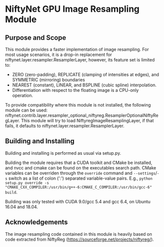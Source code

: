 # NiftyNet GPU Image Resampling Module

## Purpose and Scope

This module provides a faster implementation of image resampling. For most usage scenarios, it is a drop-in replacement for niftynet.layer.resampler.ResamplerLayer, however, its feature set is limited to:

* ZERO (zero-padding), REPLICATE (clamping of intensities at edges), and SYMMETRIC (mirroring) boundaries
* NEAREST (constant), LINEAR, and BSPLINE (cubic spline) interpolation.
* Differentiation with respect to the floating image is a CPU-only operation.

To provide compatibility where this module is not installed, the following module can be used: niftynet.contrib.layer.resampler_optional_niftyreg.ResamplerOptionalNiftyRegLayer. This module will try to load NiftyregImageResamplingLayer, if that fails, it defaults to niftynet.layer.resampler.ResamplerLayer.

## Building and Installing

Building and installing is performed as usual via setup.py.

Building the module requires that a CUDA toolkit and CMake be installed, and nvcc and cmake can be found on the executables search path.
CMake variables can be overriden through the `override` command and `--settings`/`-s` switch as a list of colon (':') separated variable-value pairs. E.g., `python setup.py override -s "CMAKE_CXX_COMPILER:/usr/bin/g++-6:CMAKE_C_COMPILER:/usr/bin/gcc-6" build`.

Building was only tested with CUDA 9.0/gcc 5.4 and gcc 6.4, on Ubuntu 16.04 and 18.04.

## Acknowledgements

The image resampling code contained in this module is heavily based on code extracted from NiftyReg (https://sourceforge.net/projects/niftyreg/).


